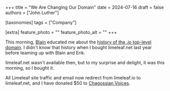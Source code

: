 +++
title = "We Are Changing Our Domain"
date = 2024-07-16
draft = false
authors = ["John Luther"]

[taxonomies]
tags = ["Company"]

[extra]
feature_photo = ""
feature_photo_alt = ""
+++

This morning, [Blain](/members/blain-smith/ "Blain Smith") educated me about the [history of the .io top-level domain](https://tamouse.github.io/blog/politics/2019/10/02/why-is-the-io-domain-problematic.html "Why is the .io domain problematic?"). I didn't know that history when I bought limeleaf.net last year before teaming up with Blain and Erik. 

limeleaf.net wasn't available then, but to my surprise and delight, it was this morning, so I bought it. 

All Limeleaf site traffic and email now redirect from limeleaf.io to limeleaf.net, and I have donated $50 to [Chagossian Voices](https://chagossianvoices.org/).

<!-- more -->
